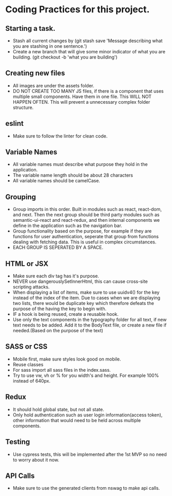 # Coding Practices for this project.

## Starting a task.
* Stash all current changes by (git stash save 'Message describing what you are stashing in one sentence.')
* Create a new branch that will give some minor indicator of what you are building. (git checkout -b 'what you are building')

## Creating new files
* All images are under the assets folder.
* DO NOT CREATE TOO MANY JS files, if there is a component that uses multiple small components. Have them in one file. This WILL NOT HAPPEN OFTEN. This will prevent a unnecessary complex folder structure.

## eslint
* Make sure to follow the linter for clean code.

## Variable Names
* All variable names must describe what purpose they hold in the application. 
* The variable name length should be about 28 characters
* All variable names should be camelCase.

## Grouping
* Group imports in this order. Built in modules such as react, react-dom, and next. Then the next group should be third party modules such as semantic-ui-react and react-redux, and then internal components we define in the application such as the navigation bar. 
* Group functionality based on the purpose, for example if they are functions for user authentication, seperate that group from functions dealing with fetching data. This is useful in complex circumstances. 
* EACH GROUP IS SEPERATED BY A SPACE.

## HTML or JSX
* Make sure each div tag has it's purpose.
* NEVER use dangerouslySetInnerHtml, this can cause cross-site scripting attacks. 
* When displaying a list of items, make sure to use uuidv4() for the key instead of the index of the item. Due to cases when we are displaying two lists, there would be duplicate key which therefore defeats the purpose of the having the key to begin with.
* IF a hook is being reused, create a reusable hook.
* Use only the text components in the typography folder for all text, if new text needs to be added. Add it to the BodyText file, or create a new file if needed.(Based on the purpose of the text)

## SASS or CSS
* Mobile first, make sure styles look good on mobile.
* Reuse classes
* For sass import all sass files in the index.sass.
* Try to use vw, vh or % for you width's and height. For example 100% instead of 640px.

## Redux
* It should hold global state, but not all state. 
* Only hold authentication such as user login information(access token), other information that would need to be held across multiple components.

## Testing
* Use cypress tests, this will be implemented after the 1st MVP so no need to worry about it now.

## API Calls
* Make sure to use the generated clients from nswag to make api calls. 
